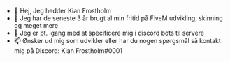 - 👋 Hej, Jeg hedder Kian Frostholm
- 👀 Jeg har de seneste 3 år brugt al min fritid på FiveM udvikling, skinning og meget mere
- 🌱 Jeg er pt. igang med at specificere mig i discord bots til servere
- 📫 Ønsker ud mig som udvikler eller har du nogen spørgsmål så kontakt mig på Discord: Kian Frostholm#0001
